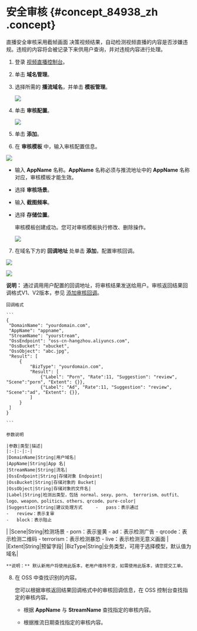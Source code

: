 # 安全审核 {#concept_84938_zh .concept}

直播安全审核采用截帧画面 决策视频结果，自动检测视频直播的内容是否涉嫌违规。违规的内容将会被记录下来供用户查询，并对违规内容进行处理。

1.  登录 [视频直播控制台](https://live.console.aliyun.com/?spm=5176.2020520001.1001.118.qXvorL#/live/domains)。

2.  单击 **域名管理**。

3.  选择所需的 **播流域名**，并单击 **模板管理**。

    ![](http://docs-aliyun.cn-hangzhou.oss.aliyun-inc.com/assets/pic/84938/cn_zh/1532768068428/%E5%8D%95%E5%87%BB%20%E5%9F%9F%E5%90%8D%E7%AE%A1%E7%90%86-%E6%A8%A1%E6%9D%BF%E9%85%8D%E7%BD%AE.png)

4.  单击 **审核配置**。

    ![](http://docs-aliyun.cn-hangzhou.oss.aliyun-inc.com/assets/pic/84938/cn_zh/1531386779203/%E5%AE%89%E5%85%A8%E5%AE%A1%E6%A0%B8--%E5%8D%95%E5%87%BB%E5%AE%A1%E6%A0%B8%E9%85%8D%E7%BD%AE%20%E6%B7%BB%E5%8A%A0.png)

5.  单击 **添加**。

6.  在 **审核模板** 中，输入审核配置信息。

![](http://docs-aliyun.cn-hangzhou.oss.aliyun-inc.com/assets/pic/84938/cn_zh/1531386956117/%E5%AE%89%E5%85%A8%E5%AE%A1%E6%A0%B8--%E8%BE%93%E5%85%A5%E5%AE%A1%E6%A0%B8%E9%85%8D%E7%BD%AE%E4%BF%A1%E6%81%AF.png)

-   输入 **AppName** 名称。**AppName** 名称必须与推流地址中的 **AppName** 名称对应，审核模板才能生效。

-   选择 **审核场景**。

-   输入 **截图频率**。

-   选择 **存储位置**。

    审核模板创建成功。您可对审核模板执行修改、删除操作。

    ![](http://docs-aliyun.cn-hangzhou.oss.aliyun-inc.com/assets/pic/84938/cn_zh/1531387201320/%E5%AE%89%E5%85%A8%E5%AE%A1%E6%A0%B8%E6%A8%A1%E6%9D%BF%E5%88%9B%E5%BB%BA%E6%88%90%E5%8A%9F.png)

7.  在域名下方的 **回调地址** 处单击 **添加**，配置审核回调。

![](http://docs-aliyun.cn-hangzhou.oss.aliyun-inc.com/assets/pic/84938/cn_zh/1531387423694/%E5%AE%89%E5%85%A8%E5%AE%A1%E6%A0%B8--%E6%B7%BB%E5%8A%A0%E5%9B%9E%E8%B0%83%E5%9C%B0%E5%9D%80.png)

![](http://docs-aliyun.cn-hangzhou.oss.aliyun-inc.com/assets/pic/84938/cn_zh/1531387477024/%E5%AE%89%E5%85%A8%E5%AE%A1%E6%A0%B8--%E8%BE%93%E5%85%A5%E5%AE%A1%E6%A0%B8%E9%85%8D%E7%BD%AE%E4%BF%A1%E6%81%AF.png)

**说明：** 通过调用用户配置的回调地址，将审核结果发送给用户。审核返回结果回调格式V1、V2版本，参见 [添加审核回调]()。

    回调格式

    ```
    {
     "DomainName": "yourdomain.com",
     "AppName": "appname",
     "StreamName": "yourstream",
     "OssEndpoint": "oss-cn-hangzhou.aliyuncs.com",
     "OssBucket": "xbucket",
     "OssObject": "abc.jpg",
     "Result": [
         {
             "BizType": "yourdomain.com",
             "Result": [
                 {"Label": "Porn", "Rate":11, "Suggestion": "review", "Scene":"porn", "Extent": {}},
                 {"Label": "Ad", "Rate":11, "Suggestion": "review", "Scene":"ad", "Extent": {}},
             ]
         }
     ]
    }
    
    ```

    参数说明

    |参数|类型|描述|
    |:-|:-|:-|
    |DomainName|String|用户域名|
    |AppName|String|App 名|
    |StreamName|String|流名|
    |OssEndpoint|String|存储对象 Endpoint|
    |OssBucket|String|存储对象的 Bucket|
    |OssObject|String|存储对象的文件名|
    |Label|String|检测出类型，包括 normal、sexy、porn、 terrorism、outfit、logo、weapon、politics、others、qrcode、pure-color|
    |Suggestion|String|建议处理方式     -   pass：表示通过
    -   review：表示复审
    -   block：表示阻止
|
    |Scene|String|检测场景     -   porn：表示鉴黄
    -   ad：表示检测广告
    -   qrcode：表示检测二维码
    -   terrorism：表示检测暴恐
    -   live：表示检测无意义画面
|
    |Extent|String|预留字段|
    |BizType|String|业务类型，可用于选择模型，默认值为域名|

    **说明：** 默认新用户将使用此版本，老用户维持不变，如需使用此版本，请您提交工单。

8.  在 OSS 中查找识别的内容。

    您可以根据审核返回结果回调格式中的审核回调信息，在 OSS 控制台查找指定的审核内容。

    -   根据 **AppName** 与 **StreamName** 查找指定的审核内容。

    -   根据推流日期查找指定的审核内容。


